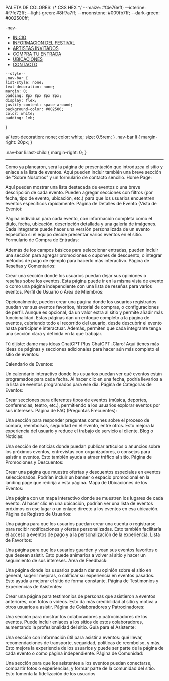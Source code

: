 PALETA DE COLORES:
/* CSS HEX */
--maize: #f4e76eff;
--icterine: #f7fe72ff;
--light-green: #8ff7a7ff;
--moonstone: #009fb7ff;
--dark-green: #002500ff;

-nav-
  <nav>
        <ul class="nav-bar" class="text">
            <li class="inicio"><a class="inicio" href="#inicio">INICIO</a></li>
            <li class="ul-element"><a class="informacion" href="#informacion" onclick="informacionFestival">INFORMACION DEL FESTIVAL</a></li>
            <li class="ul-element"><a href="artistas.html" target="_blank">ARTISTAS INVITADOS</a></li>
            <li class="ul-element"><a href="#educacion">COMPRA TU ENTRADA</a></li>
            <li class="ul-element"><a href="#contactame">UBICACIONES</a></li>
            <li class="ul-element"><a href="#contactame">CONTACTO</a></li>
        </ul>
    </nav>

    --style--
    .nav-bar {
    list-style: none;
    text-decoration: none;
    margin: 0;
    padding: 8px 8px 8px 8px;
    display: flex;
    justify-content: space-around; 
    background-color: #002500;
    color: white;
    padding: 1vb;
}

a{
    text-decoration: none;
    color: white;
    size: 0.5rem;
}
.nav-bar li {
    margin-right: 20px;
}

.nav-bar li:last-child {
    margin-right: 0;
}

---

Como ya planearon, será la página de presentación que introduzca el sitio y enlace a la lista de eventos. Aquí pueden incluir también una breve sección de "Sobre Nosotros" y un formulario de contacto sencillo.
Home Page:

Aquí pueden mostrar una lista destacada de eventos o una breve descripción de cada evento. Pueden agregar secciones con filtros (por fecha, tipo de evento, ubicación, etc.) para que los usuarios encuentren eventos específicos rápidamente.
Página de Detalles de Evento (Vista de Evento):

Página individual para cada evento, con información completa como el título, fecha, ubicación, descripción detallada y una galería de imágenes.
Cada integrante puede hacer una versión personalizada de un evento específico si el equipo decide presentar varios eventos en el sitio.
Formulario de Compra de Entradas:

Además de los campos básicos para seleccionar entradas, pueden incluir una sección para agregar promociones o cupones de descuento, o integrar métodos de pago de ejemplo para hacerlo más interactivo.
Página de Reseñas y Comentarios:

Crear una sección donde los usuarios puedan dejar sus opiniones o reseñas sobre los eventos. Esta página puede ir en la misma vista de evento o como una página independiente con una lista de reseñas para varios eventos.
Perfil de Usuario o Área de Miembros:

Opcionalmente, pueden crear una página donde los usuarios registrados puedan ver sus eventos favoritos, historial de compras, o configuraciones de perfil. Aunque es opcional, da un valor extra al sitio y permite añadir más funcionalidad.
Estas páginas dan un enfoque completo a la página de eventos, cubriendo todo el recorrido del usuario, desde descubrir el evento hasta participar e interactuar. Además, permiten que cada integrante tenga una sección clara y definida en la que trabajar.






Tú dijiste:
dame mas ideas
ChatGPT Plus
ChatGPT
¡Claro! Aquí tienes más ideas de páginas y secciones adicionales para hacer aún más completo el sitio de eventos:

Calendario de Eventos:

Un calendario interactivo donde los usuarios puedan ver qué eventos están programados para cada fecha. Al hacer clic en una fecha, podría llevarlos a la lista de eventos programados para ese día.
Página de Categorías de Eventos:

Crear secciones para diferentes tipos de eventos (música, deportes, conferencias, teatro, etc.), permitiendo a los usuarios explorar eventos por sus intereses.
Página de FAQ (Preguntas Frecuentes):

Una sección para responder preguntas comunes sobre el proceso de compra, reembolsos, seguridad en el evento, entre otros. Esto mejora la experiencia del usuario y reduce el trabajo de servicio al cliente.
Blog o Noticias:

Una sección de noticias donde puedan publicar artículos o anuncios sobre los próximos eventos, entrevistas con organizadores, o consejos para asistir a eventos. Esto también ayuda a atraer tráfico al sitio.
Página de Promociones y Descuentos:

Crear una página que muestre ofertas y descuentos especiales en eventos seleccionados. Podrían incluir un banner o espacio promocional en la landing page que redirija a esta página.
Mapa de Ubicaciones de los Eventos:

Una página con un mapa interactivo donde se muestren los lugares de cada evento. Al hacer clic en una ubicación, podrían ver una lista de eventos próximos en ese lugar o un enlace directo a los eventos en esa ubicación.
Página de Registro de Usuarios:

Una página para que los usuarios puedan crear una cuenta o registrarse para recibir notificaciones y ofertas personalizadas. Esto también facilitaría el acceso a eventos de pago y a la personalización de la experiencia.
Lista de Favoritos:

Una página para que los usuarios guarden y vean sus eventos favoritos o que desean asistir. Esto puede animarlos a volver al sitio y hacer un seguimiento de sus intereses.
Área de Feedback:

Una página donde los usuarios puedan dar su opinión sobre el sitio en general, sugerir mejoras, o calificar su experiencia en eventos pasados. Esto ayuda a mejorar el sitio de forma constante.
Página de Testimonios y Experiencias de Asistentes:

Crear una página para testimonios de personas que asistieron a eventos anteriores, con fotos o videos. Esto da más credibilidad al sitio y motiva a otros usuarios a asistir.
Página de Colaboradores y Patrocinadores:

Una sección para mostrar los colaboradores y patrocinadores de los eventos. Puede incluir enlaces a los sitios de estos colaboradores, aumentando la profesionalidad del sitio.
Guía para el Asistente:

Una sección con información útil para asistir a eventos: qué llevar, recomendaciones de transporte, seguridad, políticas de reembolso, y más. Esto mejora la experiencia de los usuarios y puede ser parte de la página de cada evento o como página independiente.
Página de Comunidad:

Una sección para que los asistentes a los eventos puedan conectarse, compartir fotos o experiencias, y formar parte de la comunidad del sitio. Esto fomenta la fidelización de los usuarios
